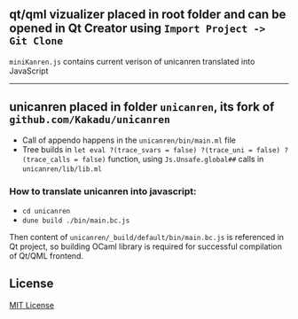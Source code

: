 ## qt/qml vizualizer placed in root folder and can be opened in Qt Creator using `Import Project -> Git Clone`

`miniKanren.js` contains current verison of unicanren translated into JavaScript

----
## unicanren placed in folder `unicanren`, its fork of `github.com/Kakadu/unicanren`
- Call of appendo happens in the `unicanren/bin/main.ml` file
- Tree builds in `let eval ?(trace_svars = false) ?(trace_uni = false) ?(trace_calls = false)`
function, using `Js.Unsafe.global##` calls in `unicanren/lib/lib.ml`

### How to translate unicanren into javascript:
* `cd unicanren`
* `dune build ./bin/main.bc.js`

Then content of `unicanren/_build/default/bin/main.bc.js`  is referenced in Qt project, so building 
OCaml library is required for successful compilation of Qt/QML frontend.

## License
[MIT License](LICENSE)
